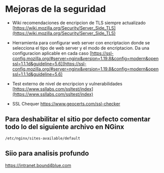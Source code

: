 # Mejoras de la seguridad

- Wiki recomendaciones de encripcion de TLS siempre actualizado
[https://wiki.mozilla.org/Security/Server_Side_TLS](https://wiki.mozilla.org/Security/Server_Side_TLS)

- Herramienta para configurar web server con encriptacion donde se selecciona el tipo de web server y el modo de encriptacion. Da una configuracion aplicable en cada caso
[https://ssl-config.mozilla.org/#server=nginx&version=1.19.8&config=modern&openssl=1.1.1d&guideline=5.6](https://ssl-config.mozilla.org/#server=nginx&version=1.19.8&config=modern&openssl=1.1.1d&guideline=5.6)

- Test externo de nivel de encripcion y vulnerabilidades
[https://www.ssllabs.com/ssltest/index](https://www.ssllabs.com/ssltest/index)

- SSL Chequer
https://www.geocerts.com/ssl-checker

## Para deshabilitar el sitio por defecto comentar todo lo del siguiente archivo en NGinx
```
/etc/nginx/sites-available/default
```
## Siio para analisis profundo
https://intranet.bound4blue.com